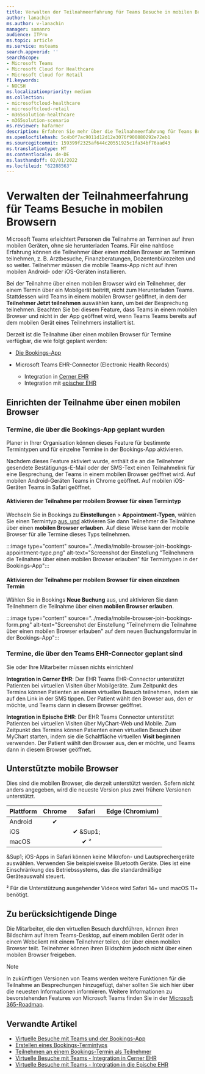 ```yaml
---
title: Verwalten der Teilnahmeerfahrung für Teams Besuche in mobilen Browsern
author: lanachin
ms.author: v-lanachin
manager: samanro
audience: ITPro
ms.topic: article
ms.service: msteams
search.appverid: ''
searchScope:
- Microsoft Teams
- Microsoft Cloud for Healthcare
- Microsoft Cloud for Retail
f1.keywords:
- NOCSH
ms.localizationpriority: medium
ms.collection:
- microsoftcloud-healthcare
- microsoftcloud-retail
- m365solution-healthcare
- m365solution-scenario
ms.reviewer: hafarmer
description: Erfahren Sie mehr über die Teilnahmeerfahrung für Teams Besuche in mobilen Browsern.
ms.openlocfilehash: 5c4b0f7ac9011d12d12e3076f900880292e72eb1
ms.sourcegitcommit: 159399f2325af644c20551925c1fa34bf76aad43
ms.translationtype: MT
ms.contentlocale: de-DE
ms.lasthandoff: 02/01/2022
ms.locfileid: "62288563"
---
```

# <a name="manage-the-join-experience-for-teams-virtual-visits-on-mobile-browsers"></a>Verwalten der Teilnahmeerfahrung für Teams Besuche in mobilen Browsern

Microsoft Teams erleichtert Personen die Teilnahme an Terminen auf ihren mobilen Geräten, ohne sie herunterladen Teams. Für eine nahtlose Erfahrung können die Teilnehmer über einen mobilen Browser an Terminen teilnehmen, z. B. Arztbesuche, Finanzberatungen, Dozentenbürozeiten und so weiter. Teilnehmer müssen die mobile Teams-App nicht auf ihren mobilen Android- oder iOS-Geräten installieren.

Bei der Teilnahme über einen mobilen Browser wird ein Teilnehmer, der einem Termin über ein Mobilgerät beitritt, nicht zum Herunterladen Teams. Stattdessen wird Teams in einem mobilen Browser geöffnet, in dem der **Teilnehmer Jetzt teilnehmen** auswählen kann, um bei der Besprechung teilnehmen. Beachten Sie bei diesem Feature, dass Teams in einem mobilen Browser und nicht in der App geöffnet wird, wenn Teams Teams bereits auf dem mobilen Gerät eines Teilnehmers installiert ist.

Derzeit ist die Teilnahme über einen mobilen Browser für Termine verfügbar, die wie folgt geplant werden:

- [Die Bookings-App](https://support.microsoft.com/office/apps-and-services-cc1fba57-9900-4634-8306-2360a40c665b?ui=en-us&rs=en-us&ad=us#PickTab=Bookings)
- Microsoft Teams EHR-Connector (Electronic Health Records)

  - Integration in [Cerner EHR](healthcare/ehr-admin-cerner.md)
  - Integration mit [epischer EHR](healthcare/ehr-admin.md)

## <a name="set-up-mobile-browser-join"></a>Einrichten der Teilnahme über einen mobilen Browser

### <a name="appointments-scheduled-through-the-bookings-app"></a>Termine, die über die Bookings-App geplant wurden

Planer in Ihrer Organisation können dieses Feature für bestimmte Termintypen und für einzelne Termine in der Bookings-App aktivieren.

Nachdem dieses Feature aktiviert wurde, enthält die an die Teilnehmer gesendete Bestätigungs-E-Mail oder der SMS-Text einen Teilnahmelink für eine Besprechung, der Teams in einem mobilen Browser geöffnet wird. Auf mobilen Android-Geräten Teams in Chrome geöffnet. Auf mobilen iOS-Geräten Teams in Safari geöffnet.

#### <a name="turn-on-mobile-browser-join-for-an-appointment-type"></a>Aktivieren der Teilnahme per mobilem Browser für einen Termintyp

Wechseln Sie in Bookings zu **Einstellungen** >  **Appointment-Typen**, wählen Sie einen Termintyp [aus, und](https://support.microsoft.com/office/create-an-appointment-type-810eac77-6a65-4dc8-964d-c00eadf43887) aktivieren Sie dann Teilnehmer die Teilnahme über einen **mobilen Browser erlauben**. Auf diese Weise kann der mobile Browser für alle Termine dieses Typs teilnehmen.

:::image type="content" source="../media/mobile-browser-join-bookings-appointment-type.png" alt-text="Screenshot der Einstellung "Teilnehmern die Teilnahme über einen mobilen Browser erlauben" für Termintypen in der Bookings-App":::

#### <a name="turn-on-mobile-browser-join-for-an-individual-appointment"></a>Aktivieren der Teilnahme per mobilem Browser für einen einzelnen Termin

Wählen Sie in Bookings **Neue Buchung** aus, und aktivieren Sie dann Teilnehmern die Teilnahme über einen **mobilen Browser erlauben**.

:::image type="content" source="../media/mobile-browser-join-bookings-form.png" alt-text="Screenshot der Einstellung "Teilnehmern die Teilnahme über einen mobilen Browser erlauben" auf dem neuen Buchungsformular in der Bookings-App":::

### <a name="appointments-scheduled-through-the-teams-ehr-connector"></a>Termine, die über den Teams EHR-Connector geplant sind

Sie oder Ihre Mitarbeiter müssen nichts einrichten!

**Integration in Cerner EHR**: Der EHR Teams EHR-Connector unterstützt Patienten bei virtuellen Visiten über Mobilgeräte. Zum Zeitpunkt des Termins können Patienten an einem virtuellen Besuch teilnehmen, indem sie auf den Link in der SMS tippen. Der Patient wählt den Browser aus, den er möchte, und Teams dann in diesem Browser geöffnet.

**Integration in Epische EHR**: Der EHR Teams Connector unterstützt Patienten bei virtuellen Visiten über MyChart-Web und Mobile. Zum Zeitpunkt des Termins können Patienten einen virtuellen Besuch über MyChart starten, indem sie die Schaltfläche virtuellen **Visit beginnen** verwenden. Der Patient wählt den Browser aus, den er möchte, und Teams dann in diesem Browser geöffnet.

## <a name="supported-mobile-browsers"></a>Unterstützte mobile Browser

Dies sind die mobilen Browser, die derzeit unterstützt werden. Sofern nicht anders angegeben, wird die neueste Version plus zwei frühere Versionen unterstützt.

|Plattform  |Chrome |Safari |Edge (Chromium)|
|---------|:---:|:---:|:---:|
|Android   |   &#x2714;      |         |         |
|iOS    |         |  &#x2714; &Sup1;       |         |
|macOS     |         |  &#x2714; &sup2;    |         |

&Sup1; iOS-Apps in Safari können keine Mikrofon- und Lautsprechergeräte auswählen. Verwenden Sie beispielsweise Bluetooth Geräte. Dies ist eine Einschränkung des Betriebssystems, das die standardmäßige Geräteauswahl steuert.

&sup2; Für die Unterstützung ausgehender Videos wird Safari 14+ und macOS 11+ benötigt.

## <a name="things-to-consider"></a>Zu berücksichtigende Dinge

Die Mitarbeiter, die den virtuellen Besuch durchführen, können ihren Bildschirm auf ihrem Teams-Desktop, auf einem mobilen Gerät oder in einem Webclient mit einem Teilnehmer teilen, der über einen mobilen Browser teilt. Teilnehmer können ihren Bildschirm jedoch nicht über einen mobilen Browser freigeben.

> [!NOTE]
> In zukünftigen Versionen von Teams werden weitere Funktionen für die Teilnahme an Besprechungen hinzugefügt, daher sollten Sie sich hier über die neuesten Informationen informieren. Weitere Informationen zu bevorstehenden Features von Microsoft Teams finden Sie in der [Microsoft 365-Roadmap](https://www.microsoft.com/microsoft-365/roadmap?filters=&searchterms=microsoft%2Cteams).

## <a name="related-articles"></a>Verwandte Artikel

- [Virtuelle Besuche mit Teams und der Bookings-App](bookings-virtual-visits.md)
- [Erstellen eines Bookings-Termintyps](https://support.microsoft.com/office/create-an-appointment-type-810eac77-6a65-4dc8-964d-c00eadf43887)
- [Teilnehmen an einem Bookings-Termin als Teilnehmer](https://support.microsoft.com/office/join-a-bookings-appointment-as-an-attendee-95cea12d-2220-421f-a663-6efb20913c7f)
- [Virtuelle Besuche mit Teams - Integration in Cerner EHR](healthcare/ehr-admin-cerner.md)
- [Virtuelle Besuche mit Teams - Integration in die Epische EHR](healthcare/ehr-admin.md)
